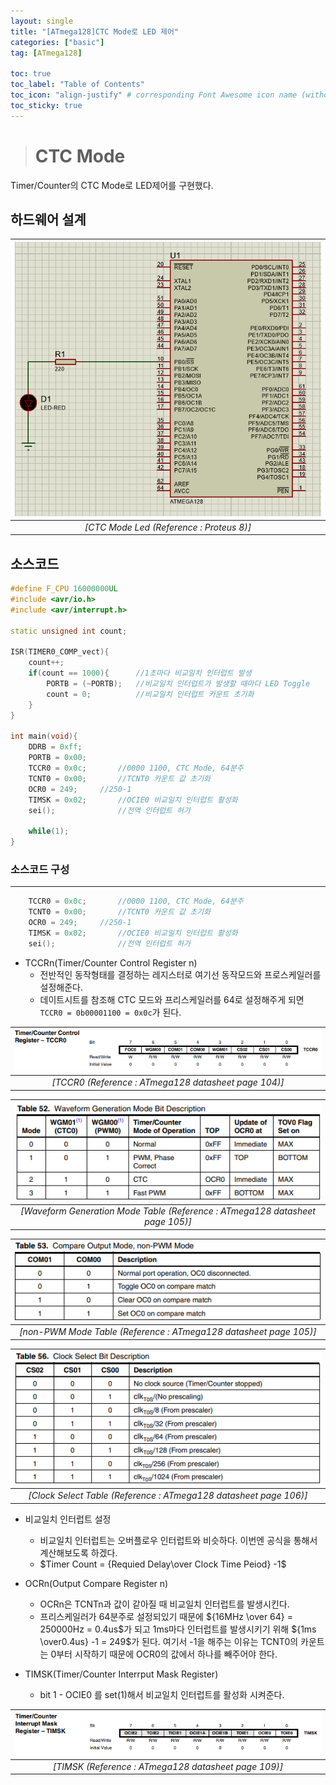 ```yaml
---
layout: single
title: "[ATmega128]CTC Mode로 LED 제어"
categories: ["basic"]
tag: [ATmega128]

toc: true
toc_label: "Table of Contents"
toc_icon: "align-justify" # corresponding Font Awesome icon name (without fa prefix)
toc_sticky: true
---
```


># CTC Mode

Timer/Counter의 CTC Mode로 LED제어를 구현했다.

## 하드웨어 설계

|![blog](https://github.com/JiJinWoo/JiJinWoo.github.io/blob/master/assets/images/avrblog/CTCMODEled.PNG?raw=true)|
|:---:|
|*[CTC Mode Led (Reference : Proteus 8)]*|

## 소스코드

```cpp
#define F_CPU 16000000UL
#include <avr/io.h>
#include <avr/interrupt.h>

static unsigned int count;

ISR(TIMER0_COMP_vect){
	count++;
	if(count == 1000){		//1초마다 비교일치 인터럽트 발생
		PORTB = (~PORTB);	//비교일치 인터럽트가 발생할 때마다 LED Toggle 
		count = 0;			//비교일치 인터럽트 카운트 초기화
	}
}

int main(void){
	DDRB = 0xff;
	PORTB = 0x00;
	TCCR0 = 0x0c;		//0000 1100, CTC Mode, 64분주
	TCNT0 = 0x00;		//TCNT0 카운트 값 초기화
	OCR0 = 249;		//250-1
	TIMSK = 0x02;		//OCIE0 비교일치 인터럽트 활성화
	sei();				//전역 인터럽트 허가
	
	while(1);
}
```


### 소스코드 구성
---

```cpp 
	TCCR0 = 0x0c;		//0000 1100, CTC Mode, 64분주
	TCNT0 = 0x00;		//TCNT0 카운트 값 초기화
	OCR0 = 249;		//250-1
	TIMSK = 0x02;		//OCIE0 비교일치 인터럽트 활성화
	sei();				//전역 인터럽트 허가
```
* TCCRn(Timer/Counter Control Register n)
	* 전반적인 동작형태를 결정하는 레지스터로 여기선 동작모드와 프로스케일러를 설정해준다.
	* 데이트시트를 참조해 CTC 모드와 프리스케일러를 64로 설정해주게 되면 ```TCCR0 = 0b00001100 = 0x0c```가 된다.

|![blog](https://github.com/JiJinWoo/JiJinWoo.github.io/blob/master/assets/images/avrblog/TCCR0%20page%20104.PNG?raw=true)|
|:--:|
|*[TCCR0 (Reference : ATmega128 datasheet page 104)]*|

|![blog](https://github.com/JiJinWoo/JiJinWoo.github.io/blob/master/assets/images/avrblog/Waveform%20Generation%20Mode%20page%20105.PNG?raw=true)|
|:--:|
|*[Waveform Generation Mode Table (Reference : ATmega128 datasheet page 105)]*|

|![blog](https://github.com/JiJinWoo/JiJinWoo.github.io/blob/master/assets/images/avrblog/non%20PWM%20mode%20page%20105.PNG?raw=true)|
|:--:|
|*[non-PWM Mode Table (Reference : ATmega128 datasheet page 105)]*|

|![blog](https://github.com/JiJinWoo/JiJinWoo.github.io/blob/master/assets/images/avrblog/Prescaler%20page%20106.PNG?raw=true)|
|:--:|
|*[Clock Select Table (Reference : ATmega128 datasheet page 106)]*|

* 비교일치 인터럽트 설정
	* 비교일치 인터럽트는 오버플로우 인터럽트와 비슷하다. 이번엔 공식을 통해서 계산해보도록 하겠다.
	* $Timer Count = {Requied Delay\over Clock Time Peiod} -1$
* OCRn(Output Compare Register n)
	* OCRn은 TCNTn과 값이 같아질 때 비교일치 인터럽트를 발생시킨다.
	*  프리스케일러가 64분주로 설정되있기 때문에 ${16MHz \over 64} = 250000Hz = 0.4us$가 되고 1ms마다 인터럽트를 발생시키기 위해 ${1ms \over0.4us} -1 = 249$가 된다. 여기서 -1을 해주는 이유는 TCNT0의 카운트는 0부터 시작하기 때문에 OCR0의 값에서 하나를 빼주어야 한다.

* TIMSK(Timer/Counter Interrput Mask Register)
	* bit 1 - OCIE0 를 set(1)해서 비교일치 인터럽트를 활성화 시켜준다.

|![blog](https://github.com/JiJinWoo/JiJinWoo.github.io/blob/master/assets/images/avrblog/TIMSK%20page%20109.PNG?raw=true)|
|:--:|
|*[TIMSK (Reference : ATmega128 datasheet page 109)]*|